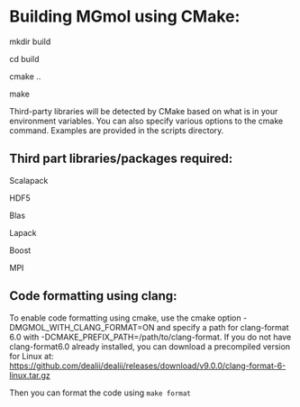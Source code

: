 Building MGmol using CMake:
==========================


mkdir build

cd build

cmake ..

make

Third-party libraries will be detected by CMake based on what is in your
environment variables. You can also specify various options to the cmake
command. Examples are provided in the scripts directory.

Third part libraries/packages required:
--------------------------------------
Scalapack

HDF5

Blas

Lapack

Boost

MPI

Code formatting using clang:
---------------------------

To enable code formatting using cmake, use the cmake option
-DMGMOL_WITH_CLANG_FORMAT=ON and specify a path for clang-format 6.0
with -DCMAKE_PREFIX_PATH=/path/to/clang-format.
If you do not have clang-format6.0 already installed, you can download a
precompiled version for Linux at:
https://github.com/dealii/dealii/releases/download/v9.0.0/clang-format-6-linux.tar.gz

Then you can format the code using `make format`
